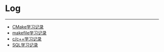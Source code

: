 # Log

---

- [CMake学习记录](./CMake/README.md)
- [makefile学习记录](Makefile/makefile.md)
- [c/c++学习记录](./C-C++/c-c++.md)
- [SQL学习记录](./SQL/SQL.md)

